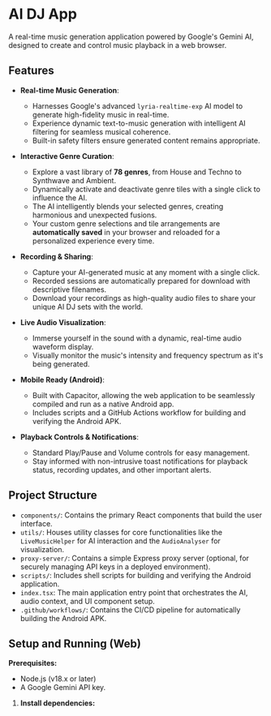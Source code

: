 # AI DJ App

A real-time music generation application powered by Google's Gemini AI, designed to create and control music playback in a web browser.

## Features

-   **Real-time Music Generation**:
    -   Harnesses Google's advanced `lyria-realtime-exp` AI model to generate high-fidelity music in real-time.
    -   Experience dynamic text-to-music generation with intelligent AI filtering for seamless musical coherence.
    -   Built-in safety filters ensure generated content remains appropriate.

-   **Interactive Genre Curation**:
    -   Explore a vast library of **78 genres**, from House and Techno to Synthwave and Ambient.
    -   Dynamically activate and deactivate genre tiles with a single click to influence the AI.
    -   The AI intelligently blends your selected genres, creating harmonious and unexpected fusions.
    -   Your custom genre selections and tile arrangements are **automatically saved** in your browser and reloaded for a personalized experience every time.

-   **Recording & Sharing**:
    -   Capture your AI-generated music at any moment with a single click.
    -   Recorded sessions are automatically prepared for download with descriptive filenames.
    -   Download your recordings as high-quality audio files to share your unique AI DJ sets with the world.

-   **Live Audio Visualization**:
    -   Immerse yourself in the sound with a dynamic, real-time audio waveform display.
    -   Visually monitor the music's intensity and frequency spectrum as it's being generated.

-   **Mobile Ready (Android)**:
    -   Built with Capacitor, allowing the web application to be seamlessly compiled and run as a native Android app.
    -   Includes scripts and a GitHub Actions workflow for building and verifying the Android APK.

-   **Playback Controls & Notifications**:
    -   Standard Play/Pause and Volume controls for easy management.
    -   Stay informed with non-intrusive toast notifications for playback status, recording updates, and other important alerts.

## Project Structure

-   `components/`: Contains the primary React components that build the user interface.
-   `utils/`: Houses utility classes for core functionalities like the `LiveMusicHelper` for AI interaction and the `AudioAnalyser` for visualization.
-   `proxy-server/`: Contains a simple Express proxy server (optional, for securely managing API keys in a deployed environment).
-   `scripts/`: Includes shell scripts for building and verifying the Android application.
-   `index.tsx`: The main application entry point that orchestrates the AI, audio context, and UI component setup.
-   `.github/workflows/`: Contains the CI/CD pipeline for automatically building the Android APK.

## Setup and Running (Web)

**Prerequisites:**

-   Node.js (v18.x or later)
-   A Google Gemini API key.

1.  **Install dependencies:**
    
